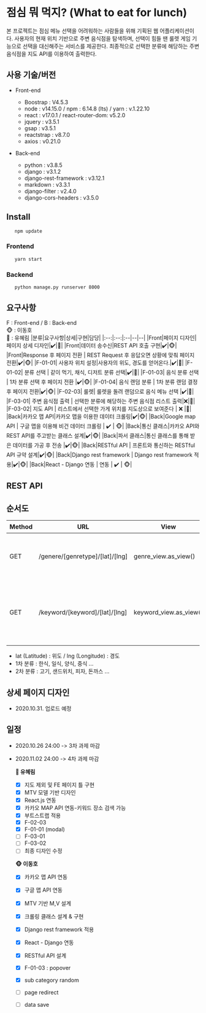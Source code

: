 # 점심 뭐 먹지? (What to eat for lunch)

본 프로젝트는 점심 메뉴 선택을 어려워하는 사람들을 위해 기획된 웹 어플리케이션이다. 사용자의 현재 위치 기반으로 주변 음식점을 탐색하며, 선택이 힘들 땐 룰렛 게임 기능으로 선택을 대신해주는 서비스를 제공한다. 최종적으로 선택한 분류에 해당하는 주변 음식점을 지도 API를 이용하여 출력한다.   

## 사용 기술/버전
* Front-end
  * Boostrap : V4.5.3
  * node : v14.15.0 / npm : 6.14.8 (lts) / yarn : v.1.22.10
  * react : v17.0.1 / react-router-dom: v5.2.0
  * jquery : v3.5.1
  * gsap :  v3.5.1
  * reactstrap : v8.7.0
  * axios : v0.21.0
    
* Back-end
  * python : v3.8.5
  * django : v3.1.2
  * django-rest-framework : v3.12.1
  * markdown : v3.3.1
  * django-filter : v2.4.0
  * django-cors-headers : v3.5.0


## Install
```
   npm update
```
### Frontend
```
   yarn start
```
### Backend
```
   python manage.py runserver 8000
```

## 요구사항
F : Front-end / B : Back-end   
🐵 : 이동호   
🐰 : 유혜림
|분류|요구사항|상세|구현|담당|
|:--:|:--:|:--|--|--|
|Front|페이지 디자인|페이지 상세 디자인|:heavy_check_mark:|🐰| 
|Front|데이터 송수신|REST API 호출 구현|:heavy_check_mark:|🐵|
|Front|Response 후 페이지 전환 | REST Request 후 응답오면 상황에 맞춰 페이지 전환|:heavy_check_mark:|🐵|
|F-01-01| 사용자 위치 설정|사용자의 위도, 경도를 얻어온다.|:heavy_check_mark:|🐰|
|F-01-02| 분류 선택 | 같이 먹기, 채식, 디저트 분류 선택|:heavy_check_mark:|🐰|
|F-01-03| 음식 분류 선택 | 1차 분류 선택 후 페이지 전환 |:heavy_check_mark:|🐵|
|F-01-04| 음식 랜덤 분류 | 1차 분류 랜덤 결정 후 페이지 전환|:heavy_check_mark:|🐵|
|F-02-03| 룰렛| 룰렛을 돌려 랜덤으로 음식 메뉴 선택 |:heavy_check_mark:|🐰|
|F-03-01| 주변 음식점 출력 | 선택한 분류에 해당하는 주변 음식점 리스트 출력|:x:|🐰|
|F-03-02| 지도 API | 리스트에서 선택한 가게 위치를 지도상으로 보여준다 | :x: |🐰|
|Back|카카오 맵 API|카카오 맵을 이용한 데이터 크롤링|:heavy_check_mark:|🐵|
|Back|Google map API | 구글 맵을 이용해 비건 데이터 크롤링 | :heavy_check_mark: | 🐵|
|Back|통신 클래스|카카오 API와 REST API를 주고받는 클래스 설계|:heavy_check_mark:|🐵|
|Back|파서 클래스|통신 클래스를 통해 받은 데이터를 가공 후 전송 |:heavy_check_mark:|🐵|
|Back|RESTful API | 프론트와 통신하는 RESTful API 규약 설계|:heavy_check_mark:|🐵|
|Back|Django rest framework | Django rest framework 적용|:heavy_check_mark:|🐵|
|Back|React - Django 연동 | 연동 | :heavy_check_mark: | 🐵|


## REST API

## 순서도
|Method|URL|View|설명|
|--|--|--|--|
|GET|/genere/[genretype]/[lat]/[lng]|genre_view.as_view()|**genretype : 1차 분류** <br> 2차 분류 크롤링 결과를 반환한다.|
|GET|/keyword/[keyword]/[lat]/[lng]|keyword_view.as_view()|**keyword : 2차 분류** <br> 2차 분류에 해당하는 음식점의 이름, 위치를 반환한다.|
  
  - lat (Latitude) : 위도 / lng (Longitude) : 경도
  - 1차 분류 : 한식, 일식, 양식, 중식 ...
  - 2차 분류 : 고기, 샌드위치, 피자, 돈까스 ...


## 상세 페이지 디자인
* 2020.10.31. 업로드 예정


## 일정
* 2020.10.26 24:00 -> 3차 과제 마감
* 2020.11.02 24:00 -> 4차 과제 마감

   **🐰 유혜림**
   - [x] 지도 제외 및 FE 페이지 틀 구현
   - [x] MTV 모델 기반 디자인
   - [x] React.js 연동
   - [x] 카카오 MAP API 연동-키워드 장소 검색 가능
   - [x] 부트스트랩 적용 
   - [x] F-02-03
   - [x] F-01-01 (modal)
   - [ ] F-03-01
   - [ ] F-03-02
   - [ ] 최종 디자인 수정

   **🐵 이동호**
   - [x] 카카오 맵 API 연동
   - [x] 구글 맵 API 연동
   - [x] MTV 기반 M,V 설계
   - [x] 크롤링 클래스 설계 & 구현
   - [x] Django rest framework 적용
   - [x] React - Django 연동
   - [x] RESTful API 설계
   - [x] F-01-03 : popover 
   - [x] sub category random
   - [ ] page redirect
   - [ ] data save
   


